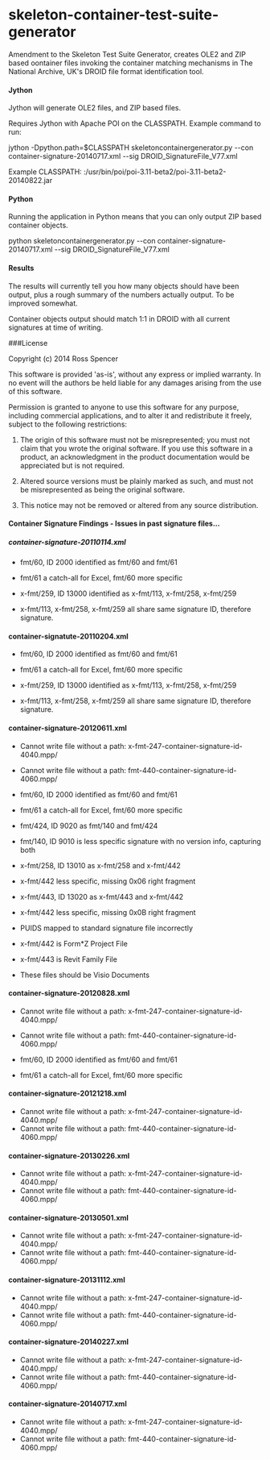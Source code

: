 skeleton-container-test-suite-generator
=======================================

Amendment to the Skeleton Test Suite Generator, creates OLE2 and ZIP based oontainer files invoking the container
matching mechanisms in The National Archive, UK's DROID file format identification tool. 

#### Jython

Jython will generate OLE2 files, and ZIP based files. 

Requires Jython with Apache POI on the CLASSPATH. Example command to run:

jython -Dpython.path=$CLASSPATH skeletoncontainergenerator.py --con container-signature-20140717.xml --sig DROID_SignatureFile_V77.xml 

Example CLASSPATH: :/usr/bin/poi/poi-3.11-beta2/poi-3.11-beta2-20140822.jar

#### Python

Running the application in Python means that you can only output ZIP based container objects. 

python skeletoncontainergenerator.py --con container-signature-20140717.xml --sig DROID_SignatureFile_V77.xml 

#### Results

The results will currently tell you how many objects should have been output, plus a rough summary of the numbers actually output. To be improved somewhat. 

Container objects output should match 1:1 in DROID with all current signatures at time of writing. 

###License

Copyright (c) 2014 Ross Spencer

This software is provided 'as-is', without any express or implied
warranty. In no event will the authors be held liable for any damages
arising from the use of this software.

Permission is granted to anyone to use this software for any purpose,
including commercial applications, and to alter it and redistribute it
freely, subject to the following restrictions:

   1. The origin of this software must not be misrepresented; you must not
   claim that you wrote the original software. If you use this software
   in a product, an acknowledgment in the product documentation would be
   appreciated but is not required.

   2. Altered source versions must be plainly marked as such, and must not be
   misrepresented as being the original software.

   3. This notice may not be removed or altered from any source
   distribution.


#### Container Signature Findings - Issues in past signature files...

##### container-signature-20110114.xml

* fmt/60, ID 2000 identified as fmt/60 and fmt/61
* fmt/61 a catch-all for Excel, fmt/60 more specific

* x-fmt/259, ID 13000 identified as x-fmt/113, x-fmt/258, x-fmt/259
* x-fmt/113, x-fmt/258, x-fmt/259 all share same signature ID, therefore signature.

#### container-signatute-20110204.xml

* fmt/60, ID 2000 identified as fmt/60 and fmt/61
* fmt/61 a catch-all for Excel, fmt/60 more specific

* x-fmt/259, ID 13000 identified as x-fmt/113, x-fmt/258, x-fmt/259
* x-fmt/113, x-fmt/258, x-fmt/259 all share same signature ID, therefore signature.

#### container-signature-20120611.xml

* Cannot write file without a path: x-fmt-247-container-signature-id-4040.mpp/
* Cannot write file without a path: fmt-440-container-signature-id-4060.mpp/

* fmt/60, ID 2000 identified as fmt/60 and fmt/61
* fmt/61 a catch-all for Excel, fmt/60 more specific

* fmt/424, ID 9020 as fmt/140 and fmt/424
* fmt/140, ID 9010 is less specific signature with no version info, capturing both

* x-fmt/258, ID 13010 as x-fmt/258 and x-fmt/442
* x-fmt/442 less specific, missing 0x06 right fragment

* x-fmt/443, ID 13020 as x-fmt/443 and x-fmt/442
* x-fmt/442 less specific, missing 0x0B right fragment

* PUIDS mapped to standard signature file incorrectly
* x-fmt/442 is Form*Z Project File
* x-fmt/443 is Revit Family File
* These files should be Visio Documents

#### container-signature-20120828.xml

* Cannot write file without a path: x-fmt-247-container-signature-id-4040.mpp/
* Cannot write file without a path: fmt-440-container-signature-id-4060.mpp/

* fmt/60, ID 2000 identified as fmt/60 and fmt/61
* fmt/61 a catch-all for Excel, fmt/60 more specific

#### container-signature-20121218.xml

* Cannot write file without a path: x-fmt-247-container-signature-id-4040.mpp/
* Cannot write file without a path: fmt-440-container-signature-id-4060.mpp/

#### container-signature-20130226.xml

* Cannot write file without a path: x-fmt-247-container-signature-id-4040.mpp/
* Cannot write file without a path: fmt-440-container-signature-id-4060.mpp/

#### container-signature-20130501.xml

* Cannot write file without a path: x-fmt-247-container-signature-id-4040.mpp/
* Cannot write file without a path: fmt-440-container-signature-id-4060.mpp/

#### container-signature-20131112.xml

* Cannot write file without a path: x-fmt-247-container-signature-id-4040.mpp/
* Cannot write file without a path: fmt-440-container-signature-id-4060.mpp/

#### container-signature-20140227.xml

* Cannot write file without a path: x-fmt-247-container-signature-id-4040.mpp/
* Cannot write file without a path: fmt-440-container-signature-id-4060.mpp/

#### container-signature-20140717.xml

* Cannot write file without a path: x-fmt-247-container-signature-id-4040.mpp/
* Cannot write file without a path: fmt-440-container-signature-id-4060.mpp/

